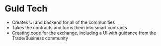 # Guld Tech

* Creates UI and backend for all of the communities
* Takes the contracts and turns them into smart contracts
* Creating code for the exchange, including a UI with guidance from the Trade/Business community


